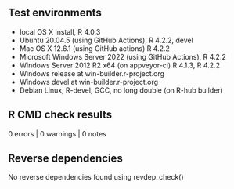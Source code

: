 ## Test environments

* local OS X install, R 4.0.3
* Ubuntu  20.04.5 (using GitHub Actions), R 4.2.2, devel
* Mac OS X 12.6.1 (using GitHub actions) R 4.2.2
* Microsoft Windows Server 2022 (using GitHub Actions), R 4.2.2
* Windows Server 2012 R2 x64 (on appveyor-ci) R 4.1.3, R 4.2.2
* Windows release at win-builder.r-project.org
* Windows devel at win-builder.r-project.org
* Debian Linux, R-devel, GCC, no long double (on R-hub builder)

## R CMD check results

0 errors | 0 warnings | 0 notes

## Reverse dependencies
	
No reverse dependencies found using revdep_check()
